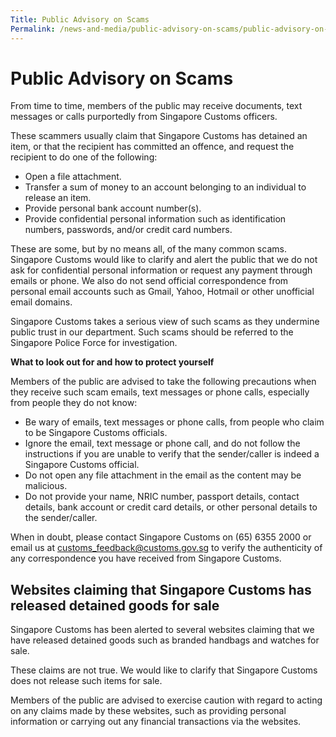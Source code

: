 ```yaml
---
Title: Public Advisory on Scams
Permalink: /news-and-media/public-advisory-on-scams/public-advisory-on-scams
---
```


# Public Advisory on Scams

From time to time, members of the public may receive documents, text messages or calls purportedly from Singapore Customs officers.

These scammers usually claim that Singapore Customs has detained an item, or that the recipient has committed an offence, and request the recipient to do one of the following:

-   Open a file attachment.
-   Transfer a sum of money to an account belonging to an individual to release an item.
-   Provide personal bank account number(s).
-   Provide confidential personal information such as identification numbers, passwords, and/or credit card numbers.

These are some, but by no means all, of the many common scams. Singapore Customs would like to clarify and alert the public that we do not ask for confidential personal information or request any payment through emails or phone. We also do not send official correspondence from personal email accounts such as Gmail, Yahoo, Hotmail or other unofficial email domains.

Singapore Customs takes a serious view of such scams as they undermine public trust in our department. Such scams should be referred to the Singapore Police Force for investigation.

**What to look out for and how to protect yourself**

Members of the public are advised to take the following precautions when they receive such scam emails, text messages or phone calls, especially from people they do not know:

-   Be wary of emails, text messages or phone calls, from people who claim to be Singapore Customs officials.
-   Ignore the email, text message or phone call, and do not follow the instructions if you are unable to verify that the sender/caller is indeed a Singapore Customs official.
-   Do not open any file attachment in the email as the content may be malicious.
-   Do not provide your name, NRIC number, passport details, contact details, bank account or credit card details, or other personal details to the sender/caller.

When in doubt, please contact Singapore Customs on (65) 6355 2000 or  email us at  [customs_feedback@customs.gov.sg](mailto:customs_feedback@customs.gov.sg)  to verify the authenticity of any correspondence you have received from Singapore Customs.

## Websites claiming that Singapore Customs has released detained goods for sale

Singapore Customs has been alerted to several websites claiming that we have released detained goods such as branded handbags and watches for sale.

These claims are not true. We would like to clarify that Singapore Customs does not release such items for sale.

Members of the public are advised to exercise caution with regard to acting on any claims made by these websites, such as providing personal information or carrying out any financial transactions via the websites.
